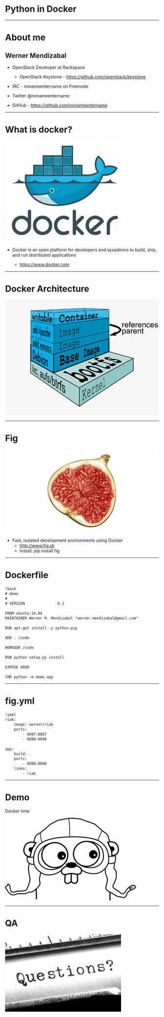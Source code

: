 # Python in Docker

---

# About me
Werner Mendizabal
-----------------

- OpenStack Developer at Rackspace
    - OpenStack Keystone - https://github.com/openstack/keystone

- IRC - nonameentername on Freenode

- Twitter @nonameentername

- GitHub - https://github.com/nonameentername

---

# What is docker?
![docker](images/docker-logo.png)

- Docker is an open platform for developers and sysadmins to build, ship, and run distributed applications

    - https://www.docker.com

---

# Docker Architecture
![docker](images/docker-filesystems.png)

---

# Fig
![docker](images/fig-logo.png)

- Fast, isolated development environments using Docker
    - http://www.fig.sh
    - Install: pip install fig

---

# Dockerfile

    !bash
    # demo
    #
    # VERSION               0.1

    FROM ubuntu:14.04
    MAINTAINER Werner R. Mendizabal "werner.mendizabal@gmail.com"

    RUN apt-get install -y python-pip

    ADD . /code

    WORKDIR /code

    RUN python setup.py install

    EXPOSE 8080

    CMD python -m demo.app


---

# fig.yml

    !yaml
    riak:
        image: werner/riak
        ports:
            - 8087:8087
            - 8098:8098

    app:
        build: .
        ports:
            - 8080:8080
        links:
            - riak

---

# Demo
Docker time

![golang](images/gopher.png)

---

# QA
![questions](images/questions.png)

